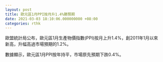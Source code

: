 ```yaml
---
layout: post
title: 歐元區1月PPI按月升1.4%勝預期
date: 2021-03-03 18:10:06.000000000 +08:00
categories: rthk
---
```


歐盟統計局公布，歐元區1月生產物價指數(PPI)按月上升1.4%，創2011年1月以來新高，升幅高過市場預期的1.2%。

數據顯示，歐元區1月PPI按年持平，市場原先預期下跌0.4%。
